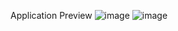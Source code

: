 Application Preview
![image](https://github.com/user-attachments/assets/6a736cb7-39e1-424b-813e-084a1b24767a)
![image](https://github.com/user-attachments/assets/acc70e29-9bb0-4afc-8c7c-3d91e3799158)

